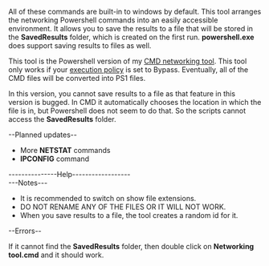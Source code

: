 All of these commands are built-in to windows
by default. This tool arranges the networking
Powershell commands into an easily accessible environment.
It allows you to save the results to a file that will be 
stored in the **SavedResults** folder, which is created on the first run.
**powershell.exe** does support saving results to files as well.         

This tool is the Powershell version of my [CMD networking tool](https://github.com/ExtremePro11299/CMD-networking-tool).
This tool only works if your [execution policy](https://learn.microsoft.com/en-us/powershell/module/microsoft.powershell.core/about/about_execution_policies?view=powershell-7.3) is set to Bypass.
Eventually, all of the CMD files will be converted into PS1 files.

In this version, you cannot save results to a file as that feature in this version is bugged. In CMD it automatically chooses the location in which the file is in, but Powershell does not seem to do that. So the scripts cannot access the **SavedResults** folder.

--Planned updates--
- More **NETSTAT** commands
- **IPCONFIG** command

---------------Help------------------  
---Notes---  
- It is recommended to switch on show file extensions.
- DO NOT RENAME ANY OF THE FILES OR IT WILL NOT WORK.
- When you save results to a file, the tool creates a random id for it.
  
--Errors--  

If it cannot find the **SavedResults** folder,
then double click on **Networking tool.cmd** and it should work.
